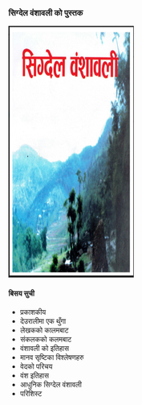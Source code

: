 

### सिग्देल वंशावली को पुस्तक

<img src = "https://github.com/sigdelbamshawali/book/blob/master/docs/img/book.png?raw=true" width="250" height="500" /> 


#### बिसय सुची 

- प्रकाशकीय
- देउरालीमा एक थुँगा 
- लेखकको कालमबाट
- संकलकको कलमबाट
- वंशावली को इतिहास
- मानव सृष्टिका विश्लेषणहरु
- वेदको परिचय
- वंश इतिहास
- आधुनिक सिग्देल वंशावली
- परिशिस्ट 

